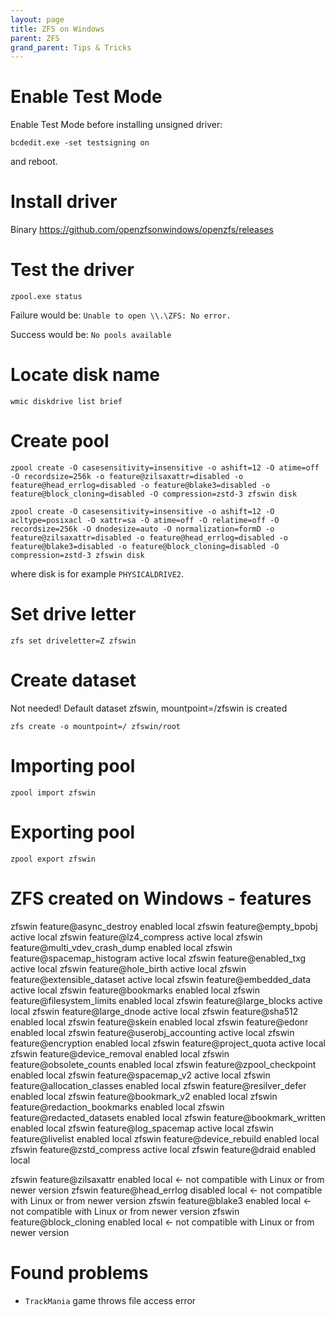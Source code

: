 ```yaml
---
layout: page
title: ZFS on Windows
parent: ZFS
grand_parent: Tips & Tricks
---
```


# Enable Test Mode

Enable Test Mode before installing unsigned driver:

```shell
bcdedit.exe -set testsigning on
```

and reboot.

# Install driver

Binary
https://github.com/openzfsonwindows/openzfs/releases

# Test the driver

```shell
zpool.exe status
```

Failure would be: `Unable to open \\.\ZFS: No error.`

Success would be: `No pools available`

# Locate disk name

```shell
wmic diskdrive list brief
```

# Create pool

```shell
zpool create -O casesensitivity=insensitive -o ashift=12 -O atime=off -O recordsize=256k -o feature@zilsaxattr=disabled -o feature@head_errlog=disabled -o feature@blake3=disabled -o feature@block_cloning=disabled -O compression=zstd-3 zfswin disk

zpool create -O casesensitivity=insensitive -o ashift=12 -O acltype=posixacl -O xattr=sa -O atime=off -O relatime=off -O recordsize=256k -O dnodesize=auto -O normalization=formD -o feature@zilsaxattr=disabled -o feature@head_errlog=disabled -o feature@blake3=disabled -o feature@block_cloning=disabled -O compression=zstd-3 zfswin disk
```

where disk is for example `PHYSICALDRIVE2`.

# Set drive letter

```shell
zfs set driveletter=Z zfswin
```

# Create dataset

Not needed! Default dataset zfswin, mountpoint=/zfswin is created

```shell
zfs create -o mountpoint=/ zfswin/root
```

# Importing pool

```shell
zpool import zfswin
```

# Exporting pool

```shell
zpool export zfswin
```


# ZFS created on Windows - features

zfswin  feature@async_destroy          enabled                        local
zfswin  feature@empty_bpobj            active                         local
zfswin  feature@lz4_compress           active                         local
zfswin  feature@multi_vdev_crash_dump  enabled                        local
zfswin  feature@spacemap_histogram     active                         local
zfswin  feature@enabled_txg            active                         local
zfswin  feature@hole_birth             active                         local
zfswin  feature@extensible_dataset     active                         local
zfswin  feature@embedded_data          active                         local
zfswin  feature@bookmarks              enabled                        local
zfswin  feature@filesystem_limits      enabled                        local
zfswin  feature@large_blocks           active                         local
zfswin  feature@large_dnode            active                         local
zfswin  feature@sha512                 enabled                        local
zfswin  feature@skein                  enabled                        local
zfswin  feature@edonr                  enabled                        local
zfswin  feature@userobj_accounting     active                         local
zfswin  feature@encryption             enabled                        local
zfswin  feature@project_quota          active                         local
zfswin  feature@device_removal         enabled                        local
zfswin  feature@obsolete_counts        enabled                        local
zfswin  feature@zpool_checkpoint       enabled                        local
zfswin  feature@spacemap_v2            active                         local
zfswin  feature@allocation_classes     enabled                        local
zfswin  feature@resilver_defer         enabled                        local
zfswin  feature@bookmark_v2            enabled                        local
zfswin  feature@redaction_bookmarks    enabled                        local
zfswin  feature@redacted_datasets      enabled                        local
zfswin  feature@bookmark_written       enabled                        local
zfswin  feature@log_spacemap           active                         local
zfswin  feature@livelist               enabled                        local
zfswin  feature@device_rebuild         enabled                        local
zfswin  feature@zstd_compress          active                         local
zfswin  feature@draid                  enabled                        local

zfswin  feature@zilsaxattr             enabled                        local    <- not compatible with Linux or from newer version
zfswin  feature@head_errlog            disabled                       local    <- not compatible with Linux or from newer version
zfswin  feature@blake3                 enabled                        local    <- not compatible with Linux or from newer version
zfswin  feature@block_cloning          enabled                        local    <- not compatible with Linux or from newer version

# Found problems

- `TrackMania` game throws file access error
